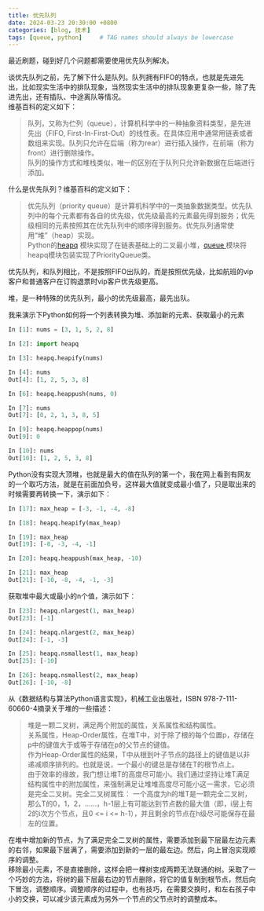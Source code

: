 ```yaml
---
title: 优先队列
date: 2024-03-23 20:30:00 +0800
categories: [blog, 技术]
tags: [queue, python]     # TAG names should always be lowercase
---
```


最近刷题，碰到好几个问题都需要使用优先队列解决。

谈优先队列之前，先了解下什么是队列。队列拥有FIFO的特点，也就是先进先出，比如现实生活中的排队现象，当然现实生活中的排队现象更复杂一些，除了先进先出，还有插队、中途离队等情况。  
维基百科的定义如下：

> 队列，又称为伫列（queue），计算机科学中的一种抽象资料类型，是先进先出（FIFO, First-In-First-Out）的线性表。在具体应用中通常用链表或者数组来实现。队列只允许在后端（称为rear）进行插入操作，在前端（称为front）进行删除操作。  
> 队列的操作方式和堆栈类似，唯一的区别在于队列只允许新数据在后端进行添加。

什么是优先队列？维基百科的定义如下：

> 优先队列（priority queue）是计算机科学中的一类抽象数据类型。优先队列中的每个元素都有各自的优先级，优先级最高的元素最先得到服务；优先级相同的元素按照其在优先队列中的顺序得到服务。优先队列通常使用“堆”（heap）实现。  
> Python的[heapq](https://docs.python.org/library/heapq.html "heapq") 模块实现了在链表基础上的二叉最小堆，[queue ](https://docs.python.org/3/library/queue.html "queue ")模块将heapq模块包装实现了PriorityQueue类。

优先队列，和队列相比，不是按照FIFO出队的，而是按照优先级，比如航班的vip客户和普通客户在订购退票时vip客户优先级更高。

堆，是一种特殊的优先队列，最小的优先级最高，最先出队。

我来演示下Python如何将一个列表转换为堆、添加新的元素、获取最小的元素

```python
In [1]: nums = [3, 1, 5, 2, 8]

In [2]: import heapq

In [3]: heapq.heapify(nums)

In [4]: nums
Out[4]: [1, 2, 5, 3, 8]

In [6]: heapq.heappush(nums, 0)

In [7]: nums
Out[7]: [0, 2, 1, 3, 8, 5]

In [9]: heapq.heappop(nums)
Out[9]: 0

In [10]: nums
Out[10]: [1, 2, 5, 3, 8]
```

Python没有实现大顶堆，也就是最大的值在队列的第一个，我在网上看到有网友的一个取巧方法，就是在前面加负号，这样最大值就变成最小值了，只是取出来的时候需要再转换一下，演示如下：

```python
In [17]: max_heap = [-3, -1, -4, -8]

In [18]: heapq.heapify(max_heap)

In [19]: max_heap
Out[19]: [-8, -3, -4, -1]

In [20]: heapq.heappush(max_heap, -10)

In [21]: max_heap
Out[21]: [-10, -8, -4, -1, -3]
```

获取堆中最大或最小的n个值，演示如下：

```python
In [23]: heapq.nlargest(1, max_heap)
Out[23]: [-1]

In [24]: heapq.nlargest(2, max_heap)
Out[24]: [-1, -3]

In [25]: heapq.nsmallest(1, max_heap)
Out[25]: [-10]

In [26]: heapq.nsmallest(2, max_heap)
Out[26]: [-10, -8]
```

从《数据结构与算法Python语言实现》，机械工业出版社，ISBN 978-7-111-60660-4摘录关于堆的一些描述：

> 堆是一颗二叉树，满足两个附加的属性，关系属性和结构属性。  
> 关系属性，Heap-Order属性，在堆T中，对于除了根的每个位置p，存储在p中的键值大于或等于存储在p的父节点的键值。  
> 作为Heap-Order属性的结果，T中从根到叶子节点的路径上的键值是以非递减顺序排列的。也就是说，一个最小的键总是存储在T的根节点上。  
> 由于效率的缘故，我门想让堆T的高度尽可能小。我们通过坚持让堆T满足结构属性中的附加属性，来强制满足让堆堆高度尽可能小这一需求，它必须是完全二叉树。完全二叉树属性： 一个高度为h的堆T是一颗完全二叉树，那么T的0，1，2，……，h-1层上有可能达到节点数的最大值（即，i层上有2的i次方个节点，且0 <= i <= h-1），并且剩余的节点在h级尽可能保存在最左的位置。

在堆中增加新的节点，为了满足完全二叉树的属性，需要添加到最下层最左边元素的右邻，如果最下层满了，需要添加到新的一层的最左边。然后，向上冒泡实现顺序的调整。  
移除最小元素，不是直接删除，这样会把一棵树变成两颗无法联通的树。采取了一个巧妙的方法，将树的最下层最右边的节点删除，将它的值复制到根节点，然后向下冒泡，调整顺序。调整顺序的过程中，也有技巧，在需要交换时，和左右孩子中小的交换，可以减少该元素成为另外一个节点的父节点时的调整成本。